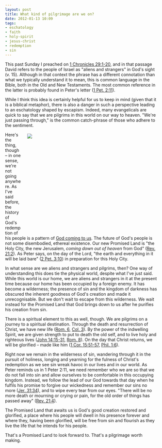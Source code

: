 ```yaml
---
layout: post
title: What kind of pilgrimage are we on?
date: 2012-01-13 10:09
tags:
- eschatology
- faith
- holy-spirit
- jesus-christ
- redemption
- sin
---
```

<p>This past Sunday I preached on <a href="http://biblia.com/bible/niv/1Ch29.1-20">1 Chronicles 29:1-20</a>, and in that passage David refers to the people of Israel as "aliens and strangers" in God's sight (v. 15). Although in that context the phrase has a different connotation than what we typically understand it to mean, this is common language in the Bible, both in the Old and New Testaments. The most common reference in the latter is probably found in Peter's letter (<a href="http://biblia.com/bible/niv/1Pe2.11">1 Pet. 2:11</a>).</p>
<p>While I think this idea is certainly helpful for us to keep in mind (given that it is a biblical metaphor), there is also a danger in such a perspective leading to an eschatology shaped by escapism. Indeed, many evangelicals are quick to say that we are pilgrims in this world on our way to heaven. "We're just passing through," is the common catch-phrase of those who adhere to the sentiment.</p>
<div style="float: right; margin: 5px 1px 0px 20px; width: 430px; height: 322px;"><img src="https://dl.dropbox.com/u/3897986/Jake%20Blog%20Images/backpacker.jpg" /></div>
<p>Here's the thing, though &ndash; in one sense, we're not going anywhere. As I've said before, the history of God's redemption of his people is a pattern of <a href="http://jakebelder.com/god-comes-to-us">God coming to us</a>. The future of God's people is not some disembodied, ethereal existence. Our new Promised Land is "the Holy City, the new Jerusalem, <em>coming down out of heaven</em> from God" (<a href="http://biblia.com/bible/niv/Re21.2">Rev. 21:2</a>). As Peter says, on the day of the Lord, "the earth and everything in it will be laid bare" (<a href="http://biblia.com/bible/niv/2Pe3.10">2 Pet. 3:10</a>) in preparation for this Holy City.</p>
<p>In what sense are we aliens and strangers and pilgrims, then? One way of understanding this does tie the physical world, despite what I've just said. While this world is our home, we are aliens and strangers in it at the present time because our home has been occupied by a foreign enemy. It has become a wilderness; the presence of sin and the kingdom of darkness has obscured the inherent goodness of God's creation and made it unrecognisable. But we don't wait to escape from this wilderness. We wait instead for the Promised Land that God brings down to us after he purifies his creation from sin.</p>
<p>There is a spiritual element to this as well, though. We are pilgrims on a journey to a spiritual destination. Through the death and resurrection of Christ, we have new life (<a href="http://biblia.com/bible/niv/Ro6">Rom. 6</a>, <a href="http://biblia.com/bible/niv/Col3">Col. 3</a>). By the power of the indwelling Spirit, we are given strength to put to death the old self, and to live holy and righteous lives (<a href="http://biblia.com/bible/niv/Jn14.15-31">John 14:15-31</a>, <a href="http://biblia.com/bible/niv/Ro8">Rom. 8</a>). On the day that Christ returns, we will be glorified &ndash; made like him (<a href="http://biblia.com/bible/niv/1Co15.51-57">1 Cor. 15:51-57</a>, <a href="http://biblia.com/bible/niv/Php1.6">Phil. 1:6</a>).</p>
<p>Right now we remain in the wilderness of sin, wandering through it in the pursuit of holiness, longing and yearning for the fulness of Christ's redemption as we see sin wreak havoc in our lives and in our world. As Peter reminds us in 1 Peter 2:11, we need remember who we are so that we do not fall into sin and allow ourselves to be comfortable in this occupying kingdom. Instead, we follow the lead of our God towards that day when he fulfils his promise to forgive our wickedness and remember our sins no more (<a href="http://biblia.com/bible/niv/Je31.31-34">Jer. 31:34</a>), and to wipe every tear from our eyes. "There will be no more death or mourning or crying or pain, for the old order of things has passed away" (<a href="http://biblia.com/bible/niv/Re21.1-4">Rev. 21:4</a>).</p>
<p>The Promised Land that awaits us is God's good creation restored and glorified, a place where his people will dwell in his presence forever and where they, having been glorified, will be free from sin and flourish as they live the life that he intends for his people.</p>

That's a Promised Land to look forward to. That's a pilgrimage worth making.
